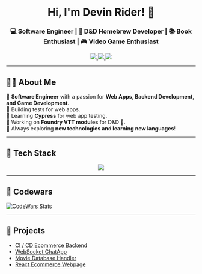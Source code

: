 <h1 align="center">Hi, I'm Devin Rider! 👋</h1>
<h3 align="center">💻 Software Engineer | 🎲 D&D Homebrew Developer | 📚 Book Enthusiast | 🎮 Video Game Enthusiast</h3>

<p align="center">
  <a href="[LinkedIn](https://www.linkedin.com/in/devin-rider-56b6b5290/)">
    <img src="https://img.shields.io/badge/LinkedIn-Profile-blue?style=for-the-badge&logo=linkedin" />
  </a>
  <a href="[Portfolio](https://devin-rider-portfolio.onrender.com/index.html)">
    <img src="https://img.shields.io/badge/Portfolio-Website-blueviolet?style=for-the-badge&logo=web" />
  </a>
  <a href="mailto:riderdevinwork@gmail.com">
    <img src="https://img.shields.io/badge/Email-Contact-red?style=for-the-badge&logo=gmail" />
  </a>
</p>

---

## 👨‍💻 About Me  
🔹 **Software Engineer** with a passion for **Web Apps, Backend Development, and Game Development**.  
🔹 Building tests for web apps.  
🔹 Learning **Cypress** for web app testing.  
🔹 Working on **Foundry VTT modules** for D&D 🏰.  
🔹 Always exploring **new technologies and learning new languages**!  

---

## 🚀 Tech Stack
<p align="center">
  <img src="https://skillicons.dev/icons?i=react,nextjs,javascript,mysql,nodejs,python,postgresql,html,css,git,github,figma,cypress," />
</p>

---

## 👾 Codewars
[![CodeWars Stats](https://www.codewars.com/users/Deblin/badges/large)](https://www.codewars.com/users/Deblin)


---

## 🎯 Projects 
-  [CI / CD Ecommerce Backend](https://github.com/Squiege/CI-CD-Mini-Project)
-  [WebSocket ChatApp](https://github.com/Squiege/BE-WebSocket-ChatApp-Project)
-  [Movie Database Handler](https://github.com/Squiege/BE-GraphQL-MovieDatabase)
-  [React Ecommerce Webpage](https://github.com/Squiege/React-Ecommerce-Project)

